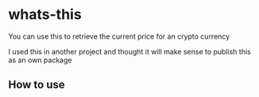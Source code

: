 # whats-this

You can use this to retrieve the current price for an crypto currency

I used this in another project and thought it will make sense 
to publish this as an own package 

## How to use 